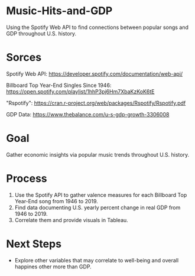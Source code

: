 # Music-Hits-and-GDP
Using the Spotify Web API to find connections between popular songs and GDP throughout U.S. history.

# Sorces
Spotify Web API: https://developer.spotify.com/documentation/web-api/

Billboard Top Year-End Singles Since 1946: https://open.spotify.com/playlist/1hhP3pj6Hm7XbaKzKoK6tE

"Rspotify": https://cran.r-project.org/web/packages/Rspotify/Rspotify.pdf

GDP Data: https://www.thebalance.com/u-s-gdp-growth-3306008

# Goal
Gather economic insights via popular music trends throughout U.S. history.

# Process
1. Use the Spotify API to gather valence measures for each Billboard Top Year-End song from 1946 to 2019. 
2. Find data documenting U.S. yearly percent change in real GDP from 1946 to 2019.
3. Correlate them and provide visuals in Tableau.

# Next Steps
- Explore other variables that may correlate to well-being and overall happines other more than GDP.
